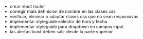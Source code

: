 - crear react router
- corregir mala definición de nombre en las clases css
- verificar, eliminar o adaptar clases css que no sean responsivas
- implementar styleguide selector de hora y fecha
- implementar styleguide para dropdown en campos input
- las alertas toast deben salir desde la parte superior